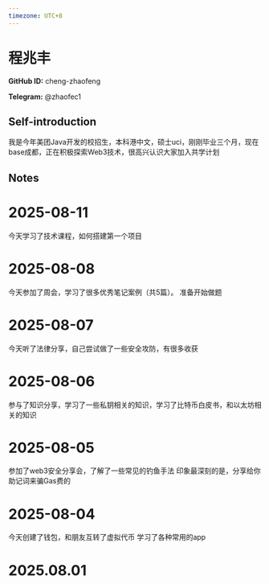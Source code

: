 ```yaml
---
timezone: UTC+8
---
```


# 程兆丰

**GitHub ID:** cheng-zhaofeng

**Telegram:** @zhaofec1

## Self-introduction

我是今年美团Java开发的校招生，本科港中文，硕士uci，刚刚毕业三个月，现在base成都，正在积极探索Web3技术，很高兴认识大家加入共学计划

## Notes

<!-- Content_START -->
# 2025-08-11

今天学习了技术课程，如何搭建第一个项目

# 2025-08-08

今天参加了周会，学习了很多优秀笔记案例（共5篇）。
准备开始做题

# 2025-08-07

今天听了法律分享，自己尝试做了一些安全攻防，有很多收获

# 2025-08-06

参与了知识分享，学习了一些私钥相关的知识，学习了比特币白皮书，和以太坊相关的知识

# 2025-08-05

参加了web3安全分享会，了解了一些常见的钓鱼手法
印象最深刻的是，分享给你助记词来骗Gas费的

# 2025-08-04

今天创建了钱包，和朋友互转了虚拟代币
学习了各种常用的app


# 2025.08.01


<!-- Content_END -->
